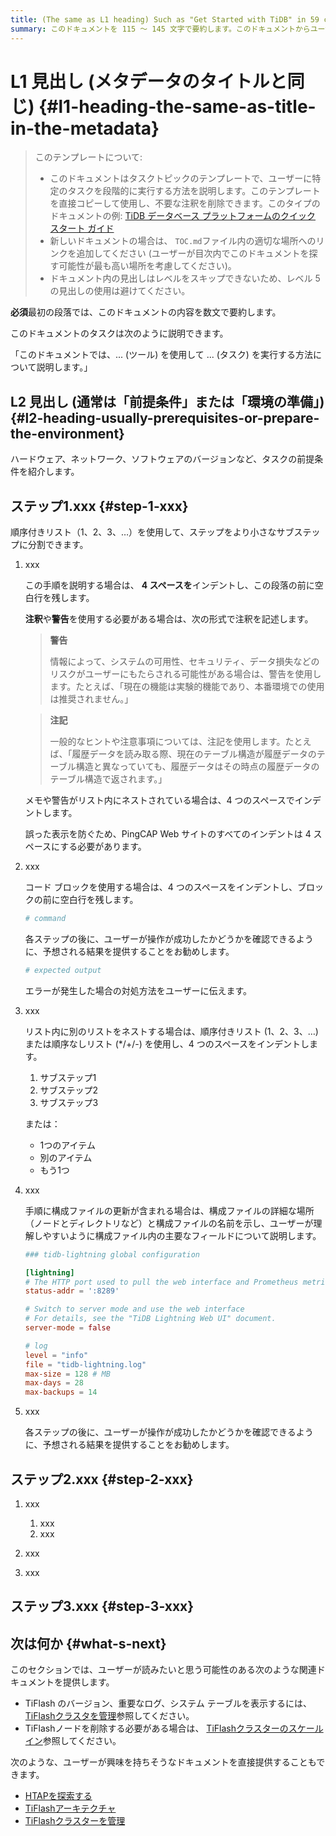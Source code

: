 ```yaml
---
title: (The same as L1 heading) Such as "Get Started with TiDB" in 59 characters or less. Include the keywords of this document. Test title here https://moz.com/learn/seo/title-tag
summary: このドキュメントを 115 ～ 145 文字で要約します。このドキュメントからユーザーが何を得ることができるかを伝える SEO に適した動詞で始めます。たとえば、「10 分で TiDB をすぐに使い始める方法を学ぶ」などです。導入段落で記事の意図を説明している場合は、長さを調整してここで使用できます。
---
```


# L1 見出し (メタデータのタイトルと同じ) {#l1-heading-the-same-as-title-in-the-metadata}

> このテンプレートについて:
>
> -   このドキュメントはタスクトピックのテンプレートで、ユーザーに特定のタスクを段階的に実行する方法を説明します。このテンプレートを直接コピーして使用し、不要な注釈を削除できます。このタイプのドキュメントの例: [TiDB データベース プラットフォームのクイック スタート ガイド](/quick-start-with-tidb.md)
> -   新しいドキュメントの場合は、 `TOC.md`ファイル内の適切な場所へのリンクを追加してください (ユーザーが目次内でこのドキュメントを探す可能性が最も高い場所を考慮してください)。
> -   ドキュメント内の見出しはレベルをスキップできないため、レベル 5 の見出しの使用は避けてください。

**必須**最初の段落では、このドキュメントの内容を数文で要約します。

このドキュメントのタスクは次のように説明できます。

「このドキュメントでは、... (ツール) を使用して ... (タスク) を実行する方法について説明します。」

## L2 見出し (通常は「前提条件」または「環境の準備」) {#l2-heading-usually-prerequisites-or-prepare-the-environment}

ハードウェア、ネットワーク、ソフトウェアのバージョンなど、タスクの前提条件を紹介します。

## ステップ1.xxx {#step-1-xxx}

順序付きリスト（1、2、3、…）を使用して、ステップをより小さなサブステップに分割できます。

1.  xxx

    この手順を説明する場合は、 **4 スペースを**インデントし、この段落の前に空白行を残します。

    **注釈**や**警告**を使用する必要がある場合は、次の形式で注釈を記述します。

    > **警告**
    >
    > 情報によって、システムの可用性、セキュリティ、データ損失などのリスクがユーザーにもたらされる可能性がある場合は、警告を使用します。たとえば、「現在の機能は実験的機能であり、本番環境での使用は推奨されません。」

    > **注記**
    >
    > 一般的なヒントや注意事項については、注記を使用します。たとえば、「履歴データを読み取る際、現在のテーブル構造が履歴データのテーブル構造と異なっていても、履歴データはその時点の履歴データのテーブル構造で返されます。」

    メモや警告がリスト内にネストされている場合は、4 つのスペースでインデントします。

    誤った表示を防ぐため、PingCAP Web サイトのすべてのインデントは 4 スペースにする必要があります。

2.  xxx

    コード ブロックを使用する場合は、4 つのスペースをインデントし、ブロックの前に空白行を残します。

    ```bash
    # command
    ```

    各ステップの後に、ユーザーが操作が成功したかどうかを確認できるように、予想される結果を提供することをお勧めします。

    ```bash
    # expected output
    ```

    エラーが発生した場合の対処方法をユーザーに伝えます。

3.  xxx

    リスト内に別のリストをネストする場合は、順序付きリスト (1、2、3、…) または順序なしリスト (*/+/-) を使用し、4 つのスペースをインデントします。

    1.  サブステップ1
    2.  サブステップ2
    3.  サブステップ3

    または：

    -   1つのアイテム
    -   別のアイテム
    -   もう1つ

4.  xxx

    手順に構成ファイルの更新が含まれる場合は、構成ファイルの詳細な場所（ノードとディレクトリなど）と構成ファイルの名前を示し、ユーザーが理解しやすいように構成ファイル内の主要なフィールドについて説明します。

    ```toml
    ### tidb-lightning global configuration

    [lightning]
    # The HTTP port used to pull the web interface and Prometheus metrics. Set to 0 to disable the port.
    status-addr = ':8289'

    # Switch to server mode and use the web interface
    # For details, see the "TiDB Lightning Web UI" document.
    server-mode = false

    # log
    level = "info"
    file = "tidb-lightning.log"
    max-size = 128 # MB
    max-days = 28
    max-backups = 14
    ```

5.  xxx

    各ステップの後に、ユーザーが操作が成功したかどうかを確認できるように、予想される結果を提供することをお勧めします。

## ステップ2.xxx {#step-2-xxx}

1.  xxx

    1.  xxx
    2.  xxx

2.  xxx

3.  xxx

## ステップ3.xxx {#step-3-xxx}

## 次は何か {#what-s-next}

このセクションでは、ユーザーが読みたいと思う可能性のある次のような関連ドキュメントを提供します。

-   TiFlash のバージョン、重要なログ、システム テーブルを表示するには、 [TiFlashクラスタを管理](/tiflash/maintain-tiflash.md)参照してください。
-   TiFlashノードを削除する必要がある場合は、 [TiFlashクラスターのスケールイン](/scale-tidb-using-tiup.md#scale-in-a-tiflash-cluster)参照してください。

次のような、ユーザーが興味を持ちそうなドキュメントを直接提供することもできます。

-   [HTAPを探索する](/explore-htap.md)
-   [TiFlashアーキテクチャ](/tiflash/tiflash-overview.md#architecture)
-   [TiFlashクラスターを管理](/tiflash/maintain-tiflash.md)
